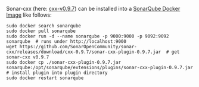 Sonar-cxx (here: [cxx-v0.9.7](https://github.com/SonarOpenCommunity/sonar-cxx/releases/tag/cxx-0.9.7)) can be installed into a [SonarQube Docker Image](https://hub.docker.com/_/sonarqube/) like follows:

    sudo docker search sonarqube
    sudo docker pull sonarqube
    sudo docker run -d --name sonarqube -p 9000:9000 -p 9092:9092 sonarqube  # runs under http://localhost:9000
    wget https://github.com/SonarOpenCommunity/sonar-cxx/releases/download/cxx-0.9.7/sonar-cxx-plugin-0.9.7.jar  # get sonar-cxx v0.9.7
    sudo docker cp ./sonar-cxx-plugin-0.9.7.jar sonarqube:/opt/sonarqube/extensions/plugins/sonar-cxx-plugin-0.9.7.jar  # install plugin into plugin directory
    sudo docker restart sonarqube